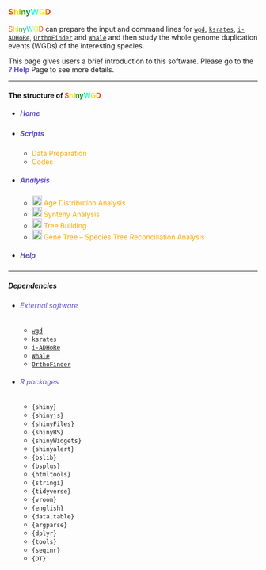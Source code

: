 <link rel="stylesheet" href="https://cdnjs.cloudflare.com/ajax/libs/font-awesome/6.0.0-beta3/css/all.min.css">

### <span style="color:red; background:linear-gradient(to right, red, yellow, green, cyan, yellow, red); -webkit-background-clip: text; -webkit-text-fill-color: transparent;">ShinyWGD</span>

<span style="color:red; background:linear-gradient(to right, red, yellow, green, cyan, yellow, red); -webkit-background-clip: text; -webkit-text-fill-color: transparent;">ShinyWGD</span>
 can prepare the input and command lines for [`wgd`](https://github.com/arzwa/wgd), [`ksrates`](https://github.com/VIB-PSB/ksrates), [`i-ADHoRe`](https://www.vandepeerlab.org/?q=tools/i-adhore30), [`OrthoFinder`](https://github.com/davidemms/OrthoFinder) and [`Whale`](https://github.com/arzwa/Whale.jl/tree/master) and then study the whole genome duplication events (WGDs) of the interesting species.


This page gives users a brief introduction to this software. Please go to the <font color='#6650C9'><b>? Help</b></font> Page to see more details. 


---

#### The structure of <span style="color:red; background:linear-gradient(to right, red, yellow, green, cyan, yellow, red); -webkit-background-clip: text; -webkit-text-fill-color: transparent;">ShinyWGD</span>


- ##### <font color="#6650C9"><i class="fa-solid fa-home"></i> Home</font>
- ##### <font color="#6650C9"><i aria-label="terminal icon" class="fa fa-terminal fa-fw fa-fade" role="presentation"></i>Scripts</font>
  - <font color="orange"><i aria-label="microscope icon" class="fa fa-microscope fa-fw fa-fade" role="presentation"></i> Data Preparation</font>
  - <font color="orange"><i aria-label="code icon" class="fa fa-code fa-fw fa-fade" role="presentation"></i> Codes</font>
- ##### <font color="#6650C9"><i class="fa-solid fa-pencil" role="presentation"></i> Analysis</font>
  - <font color="orange"><img src="images/ksIcon.svg" alt="Icon" width="20" height="20"> Age Distribution Analysis</font>
  - <font color="orange"><img src="images/syntenyIcon.svg" alt="Icon" width="20" height="20"> Synteny Analysis</font>
  - <font color="orange"><img src="images/ksTreeIcon.svg" alt="Icon" width="20" height="20"> Tree Building</font>
  - <font color="orange"><img src="images/treeReconciliationIcon.svg" alt="Icon" width="20" height="20"> Gene Tree – Species Tree Reconciliation Analysis</font>
- ##### <font color="#6650C9"><i class="fa-solid fa-question"></i> Help</font>

---

##### Dependencies

- ###### <font color="#6650C9">External software</font>

  - [`wgd`](https://github.com/arzwa/wgd)
  - [`ksrates`](https://github.com/VIB-PSB/ksrates)
  - [`i-ADHoRe`](https://www.vandepeerlab.org/?q=tools/i-adhore30)
  - [`Whale`](https://github.com/arzwa/Whale.jl/tree/master)
  - [`OrthoFinder`](https://github.com/davidemms/OrthoFinder)

- ###### <font color="#6650C9">R packages</font>
  - `{shiny}`
  - `{shinyjs}`
  - `{shinyFiles}`
  - `{shinyBS}`
  - `{shinyWidgets}`
  - `{shinyalert}`
  - `{bslib}`
  - `{bsplus}`
  - `{htmltools}`
  - `{stringi}`
  - `{tidyverse}`
  - `{vroom}`
  - `{english}`
  - `{data.table}`
  - `{argparse}`
  - `{dplyr}`
  - `{tools}`
  - `{seqinr}`
  - `{DT}`